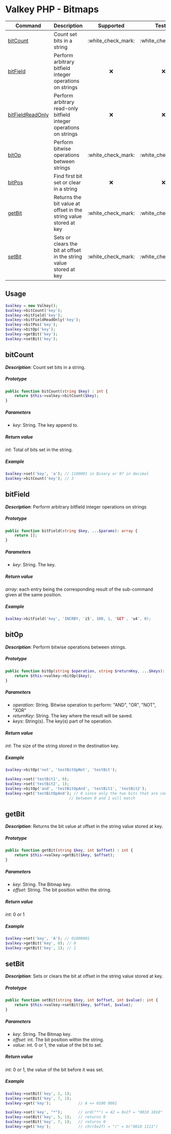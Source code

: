 # Valkey PHP  - Bitmaps

|Command                                |Description                                                        |Supported              |Tested                 |Class/Trait    |Method             |
|---                                    |---                                                                |:-:                    |:-:                    |---            |---                |
|[bitCount](#bitCount)                  |Count set bits in a string                                         |:white\_check\_mark:   |:white\_check\_mark:   |Bits           |bitCount           |
|[bitField](#bitField)                  |Perform arbitrary bitfield integer operations on strings           |:x:                    |:x:                    |Bits           |bitField           |
|[bitFieldReadOnly](#bitFieldReadOnly)  |Perform arbitrary read-only bitfield integer operations on strings |:x:                    |:x:                    |Bits           |bitFieldReadOnly   |
|[bitOp](#bitOp)                        |Perform bitwise operations between strings                         |:white\_check\_mark:   |:white\_check\_mark:   |Bits           |bitOp              |
|[bitPos](#bitPos)                      |Find first bit set or clear in a string                            |:x:                    |:x:                    |Bits           |bitPos             |
|[getBit](#getBit)                      |Returns the bit value at offset in the string value stored at key  |:white\_check\_mark:   |:white\_check\_mark:   |Bits           |getBit             |
|[setBit](#setBit)                      |Sets or clears the bit at offset in the string value stored at key |:white\_check\_mark:   |:white\_check\_mark:   |Bits           |setBit             |

## Usage

```php
$valkey = new Valkey();
$valkey->bitCount('key');
$valkey->bitField('key');
$valkey->bitFieldReadOnly('key');
$valkey->bitPos('key');
$valkey->bitOp('key');
$valkey->getBit('key');
$valkey->setBit('key');
```

## bitCount

_**Description**_: Count set bits in a string.

##### *Prototype*  

```php
public function bitCount(string $key) : int {
    return $this->valkey->bitCount($key);
}
```

##### *Parameters*

- *key*: String. The key append to.

##### *Return value*

*int*: Total of bits set in the string.

##### *Example*

```php
$valkey->set('key', 'a'); // 1100001 in Binary or 97 in decimal
$valkey->bitCount('key'); // 3
```

## bitField

_**Description**_: Perform arbitrary bitfield integer operations on strings

##### *Prototype*  

```php
public function bitField(string $key, ...$params): array {
    return [];
}
```

##### *Parameters*

- *key*: String. The key.

##### *Return value*

*array*: each entry being the corresponding result of the sub-command given at the same position.

##### *Example*

```php
$valkey->bitField('key', 'INCRBY, 'i5', 100, 1, 'GET', 'u4', 0);
```

## bitOp

_**Description**_: Perform bitwise operations between strings.

##### *Prototype*  

```php
public function bitOp(string $operation, string $returnKey, ...$keys): int {
    return $this->valkey->bitOp($key);
}
```

##### *Parameters*

- *operation*: String. Bitwise operation to perform: "AND", "OR", "NOT", "XOR"
- *returnKey*: String. The key where the result will be saved.
- *keys*: String(s). The key(s) part of he operation.

##### *Return value*

*int*: The size of the string stored in the destination key.

##### *Example*

```php
$valkey->bitOp('not', 'testBitOpNot', 'testBit');

$valkey->set('testBit1', 0);
$valkey->set('testBit2', 1);
$valkey->bitOp('and', 'testBitOpAnd', 'testBit1', 'testBit2');
$valkey->get('testBitOpAnd'); // 0 since only the two bits that are common 
                            // between 0 and 1 will match
```

## getBit

_**Description**_: Returns the bit value at offset in the string value stored at key.

##### *Prototype*  

```php
public function getBit(string $key, int $offset) : int {
    return $this->valkey->getBit($key, $offset);
}
```

##### *Parameters*

- *key*: String. The Bitmap key.
- *offset*: String. The bit position within the string.

##### *Return value*

*int*: 0 or 1

##### *Example*

```php
$valkey->set('key', 'A'); // 01000001
$valkey->getBit('key', 0); // 0
$valkey->getBit('key', 1); // 1
```

## setBit

_**Description**_: Sets or clears the bit at offset in the string value stored at key.

##### *Prototype*  

```php
public function setBit(string $key, int $offset, int $value): int {
    return $this->valkey->setBit($key, $offset, $value);
}
```

##### *Parameters*

- *key*: String. The Bitmap key.
- *offset*: int. The bit position within the string.
- *value*: int. 0 or 1, the value of the bit to set.

##### *Return value*

*int*: 0 or 1, the value of the bit before it was set.

##### *Example*

```php
$valkey->setBit('key', 1, 1);
$valkey->setBit('key', 7, 1);
$valkey->get('key');            // A => 0100 0001

$valkey->set('key', "*");       // ord("*") = 42 = 0x2f = "0010 1010"
$valkey->setBit('key', 5, 1);   // returns 0
$valkey->setBit('key', 7, 1);   // returns 0
$valkey->get('key');            // chr(0x2f) = "/" = b("0010 1111")
```
